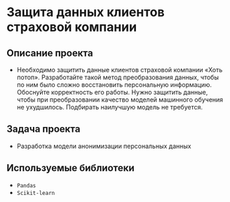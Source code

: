 # Защита данных клиентов страховой компании

## Описание проекта
- Необходимо защитить данные клиентов страховой компании «Хоть потоп». Разработайте такой метод преобразования данных, чтобы по ним было сложно восстановить персональную информацию. Обоснуйте корректность его работы. Нужно защитить данные, чтобы при преобразовании качество моделей машинного обучения не ухудшилось. Подбирать наилучшую модель не требуется.

## Задача проекта
- Разработка модели анонимизации персональных данных

## Используемые библиотеки
- `Pandas`
- `Scikit-learn`
